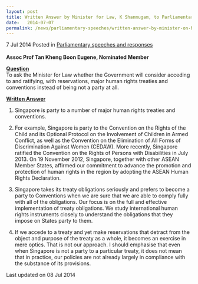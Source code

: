 ```yaml
---
layout: post
title: Written Answer by Minister for Law, K Shanmugam, to Parliamentary Question on Human Rights Treaties and Conventions
date:   2014-07-07
permalink: /news/parliamentary-speeches/written-answer-by-minister-on-human-rights-treaties-conventions
---
```


7 Jul 2014 Posted in [Parliamentary speeches and responses](/news/parliamentary-speeches) 
<br>  
**Assoc Prof Tan Kheng Boon Eugene, Nominated Member**
<br>  

**<u>Question</u>**  
To ask the Minister for Law whether the Government will consider acceding to and ratifying, with reservations, major human rights treaties and conventions instead of being not a party at all.

**<u>Written Answer</u>**  
1. Singapore is party to a number of major human rights treaties and conventions.



2. For example, Singapore is party to the Convention on the Rights of the Child and its Optional Protocol on the Involvement of Children in Armed Conflict, as well as the Convention on the Elimination of All Forms of Discrimination Against Women (CEDAW). More recently, Singapore ratified the Convention on the Rights of Persons with Disabilities in July 2013. On 19 November 2012, Singapore, together with other ASEAN Member States, affirmed our commitment to advance the promotion and protection of human rights in the region by adopting the ASEAN Human Rights Declaration.



3. Singapore takes its treaty obligations seriously and prefers to become a party to Conventions when we are sure that we are able to comply fully with all of the obligations. Our focus is on the full and effective implementation of treaty obligations. We study international human rights instruments closely to understand the obligations that they impose on States party to them.



4. If we accede to a treaty and yet make reservations that detract from the object and purpose of the treaty as a whole, it becomes an exercise in mere optics. That is not our approach. I should emphasise that even when Singapore is not a party to a particular treaty, it does not mean that in practice, our policies are not already largely in compliance with the substance of its provisions.


<p class="right-side-updated">Last updated on 08 Jul 2014</p> 

